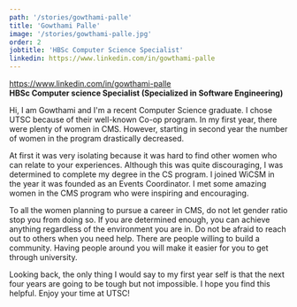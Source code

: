 ```yaml
---
path: '/stories/gowthami-palle'
title: 'Gowthami Palle'
image: '/stories/gowthami-palle.jpg'
order: 2
jobtitle: 'HBSc Computer Science Specialist'
linkedin: https://www.linkedin.com/in/gowthami-palle
---
```

https://www.linkedin.com/in/gowthami-palle <br/>
<b>HBSc Computer science Specialist (Specialized in Software Engineering)</b><br/>

Hi, I am Gowthami and I'm a recent Computer Science graduate. I chose UTSC because of their well-known Co-op program. In my first year, there were plenty of women in CMS. However, starting in second year the number of women in the program drastically decreased. 

At first it was very isolating because it was hard to find other women who can relate to your experiences. Although this was quite discouraging, I was determined to complete my degree in the CS program. I joined WiCSM in the year it was founded as an Events Coordinator. I met some amazing women in the CMS program who were inspiring and encouraging. 

To all the women planning to pursue a career in CMS, do not let gender ratio stop you from doing so. If you are determined enough, you can achieve anything regardless of the environment you are in. Do not be afraid to reach out to others when you need help. There are people willing to build a community. Having people around you will make it easier for you to get through university. 

Looking back, the only thing I would say to my first year self is that the next four years are going to be tough but not impossible. I hope you find this helpful. Enjoy your time at UTSC!
